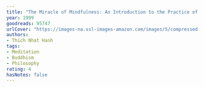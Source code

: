 ```yaml
---
title: "The Miracle of Mindfulness: An Introduction to the Practice of Meditation"
year: 1999
goodreads: 95747
urlCover: "https://images-na.ssl-images-amazon.com/images/S/compressed.photo.goodreads.com/books/1320448079i/95747.jpg"
authors:
- Thich Nhat Hanh
tags:
- Meditation
- Buddhism
- Philosophy
rating: 4
hasNotes: false
---
```

